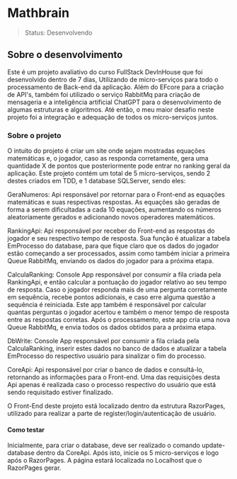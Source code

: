 # Mathbrain

> Status: Desenvolvendo

## Sobre o desenvolvimento

Este é um projeto avaliativo do curso FullStack DevInHouse que foi desenvolvido dentro de 7 dias,
Utilizando de micro-serviços para todo o processamento de Back-end da aplicação.
Além do EFcore para a criação de API's, também foi utilizado o serviço RabbitMq para criação de mensageria
e a inteligência artificial ChatGPT para o desenvolvimento de algumas estruturas e algoritmos.
Até então, o meu maior desafio neste projeto foi a integração e adequação de todos os micro-serviços juntos.

### Sobre o projeto

O intuito do projeto é criar um site onde sejam mostradas equações matemáticas e, o jogador,
caso as responda corretamente, gera uma quantidade X de pontos que posteriormente pode entrar no ranking geral da aplicação.
Este projeto contém um total de 5 micro-serviços, sendo 2 destes criados em TDD, e 1 database SQLServer, sendo eles:

GeraNumeros: Api responsável por retornar para o Front-end as equações matemáticas e suas respectivas respostas.
As equações são geradas de forma a serem dificultadas a cada 10 equações, aumentando os números aleatoriamente gerados e adicionando novos operadores matemáticos.

RankingApi: Api responsável por receber do Front-end as respostas do jogador e seu respectivo tempo de resposta.
Sua função é atualizar a tabela EmProcesso do database, para que fique claro que os dados do jogador estão começando a ser processados, assim como também iniciar a primeira Queue RabbitMq, enviando os dados do jogador para a próxima etapa.

CalculaRanking: Console App responsável por consumir a fila criada pela RankingApi, e então calcular a pontuação
do jogador relativo ao seu tempo de resposta. Caso o jogador responda mais de uma pergunta corretamente
em sequência, recebe pontos adicionais, e caso erre alguma questão a sequência é reiniciada. Este app também é responsável por calcular quantas perguntas o jogador acertou e também o menor tempo de resposta entre as respostas corretas. Após o processamento, este app cria uma nova Queue RabbitMq, e envia todos os dados obtidos para a próxima etapa.

DbWrite: Console App responsável por consumir a fila criada pela CalculaRanking, inserir estes dados no banco de
dados e atualizar a tabela EmProcesso do respectivo usuário para sinalizar o fim do processo.

CoreApi: Api responsável por criar o banco de dados e consultá-lo, retornando as informações para o Front-end.
Uma das requisições desta Api apenas é realizada caso o processo respectivo do usuário que está sendo requisitado estiver finalizado.

O Front-End deste projeto está localizado dentro da estrutura RazorPages, utilizado para realizar a parte de register/login/autenticação de usuário.

#### Como testar

Inicialmente, para criar o database, deve ser realizado o comando update-database dentro da CoreApi.
Após isto, inicie os 5 micro-serviços e logo após o RazorPages. A página estará localizada no Localhost que o RazorPages gerar.
